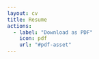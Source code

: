 ```yaml
---
layout: cv
title: Resume
actions:
  - label: "Download as PDF"
    icon: pdf
    url: "#pdf-asset"
---
```


